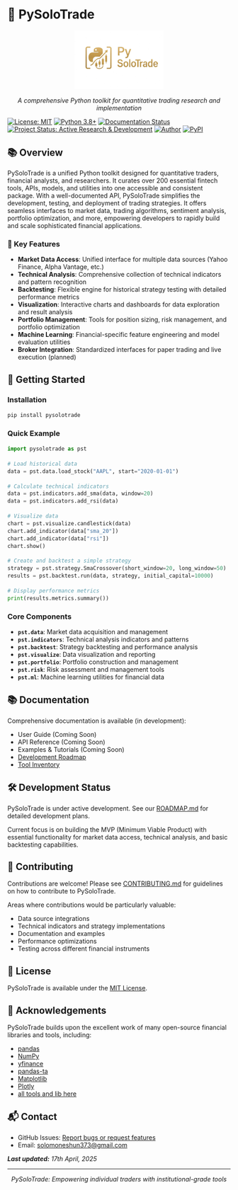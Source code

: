 # 🚀 PySoloTrade

<div align="center">
  <img src="nologo1.png" alt="PySoloTrade Logo" width="200"/>
  <p><em>A comprehensive Python toolkit for quantitative trading research and implementation</em></p>
</div>

[![License: MIT](https://img.shields.io/badge/License-MIT-yellow.svg)](https://opensource.org/licenses/MIT)
[![Python 3.8+](https://img.shields.io/badge/python-3.8+-blue.svg)](https://www.python.org/downloads/)
[![Documentation Status](https://img.shields.io/badge/docs-in_development-orange.svg)](#)
[![Project Status: Active Research & Development](https://img.shields.io/badge/project_status-active_research_&_development-brightgreen.svg)](#)
[![Author](https://img.shields.io/badge/Author-Solomon%20Eshun-gold)](https://your-website.com)
[![PyPI](https://img.shields.io/pypi/v/pysolotrade.svg)](https://pypi.org/project/pysolotrade)

## 📚 Overview

PySoloTrade is a unified Python toolkit designed for quantitative traders, financial analysts, and researchers. It curates over 200 essential fintech tools, APIs, models, and utilities into one accessible and consistent package. With a well-documented API, PySoloTrade simplifies the development, testing, and deployment of trading strategies. It offers seamless interfaces to market data, trading algorithms, sentiment analysis, portfolio optimization, and more, empowering developers to rapidly build and scale sophisticated financial applications.

### 🔑 Key Features

- **Market Data Access**: Unified interface for multiple data sources (Yahoo Finance, Alpha Vantage, etc.)
- **Technical Analysis**: Comprehensive collection of technical indicators and pattern recognition
- **Backtesting**: Flexible engine for historical strategy testing with detailed performance metrics
- **Visualization**: Interactive charts and dashboards for data exploration and result analysis
- **Portfolio Management**: Tools for position sizing, risk management, and portfolio optimization
- **Machine Learning**: Financial-specific feature engineering and model evaluation utilities
- **Broker Integration**: Standardized interfaces for paper trading and live execution (planned)

## 🚀 Getting Started

### Installation

```bash
pip install pysolotrade
```

### Quick Example

```python
import pysolotrade as pst

# Load historical data
data = pst.data.load_stock("AAPL", start="2020-01-01")

# Calculate technical indicators
data = pst.indicators.add_sma(data, window=20)
data = pst.indicators.add_rsi(data)

# Visualize data
chart = pst.visualize.candlestick(data)
chart.add_indicator(data["sma_20"])
chart.add_indicator(data["rsi"])
chart.show()

# Create and backtest a simple strategy
strategy = pst.strategy.SmaCrossover(short_window=20, long_window=50)
results = pst.backtest.run(data, strategy, initial_capital=10000)

# Display performance metrics
print(results.metrics.summary())
```

### Core Components

- **`pst.data`**: Market data acquisition and management
- **`pst.indicators`**: Technical analysis indicators and patterns
- **`pst.backtest`**: Strategy backtesting and performance analysis
- **`pst.visualize`**: Data visualization and reporting
- **`pst.portfolio`**: Portfolio construction and management
- **`pst.risk`**: Risk assessment and management tools
- **`pst.ml`**: Machine learning utilities for financial data

## 📚 Documentation

Comprehensive documentation is available (in development):

- User Guide (Coming Soon)
- API Reference (Coming Soon)
- Examples & Tutorials (Coming Soon)
- [Development Roadmap](PySoloTrade_Roadmap_DRAFT.md)
- [Tool Inventory](PySoloTrade_Tool_Inventory_DRAFT.md)

## 🛠️ Development Status

PySoloTrade is under active development. See our [ROADMAP.md](docs/ROADMAP.md) for detailed development plans.

Current focus is on building the MVP (Minimum Viable Product) with essential functionality for market data access, technical analysis, and basic backtesting capabilities.

## 🤝 Contributing

Contributions are welcome! Please see [CONTRIBUTING.md](docs/CONTRIBUTING.md) for guidelines on how to contribute to PySoloTrade.

Areas where contributions would be particularly valuable:

- Data source integrations
- Technical indicators and strategy implementations
- Documentation and examples
- Performance optimizations
- Testing across different financial instruments

## 📄 License

PySoloTrade is available under the [MIT License](LICENSE).

## 🙏 Acknowledgements

PySoloTrade builds upon the excellent work of many open-source financial libraries and tools, including:

- [pandas](https://pandas.pydata.org/)
- [NumPy](https://numpy.org/)
- [yfinance](https://github.com/ranaroussi/yfinance)
- [pandas-ta](https://github.com/twopirllc/pandas-ta)
- [Matplotlib](https://matplotlib.org/)
- [Plotly](https://plotly.com/python/)
- [all tools and lib here](./PySoloTrade_Tool_Inventory_DRAFT.md)

## 📬 Contact

- GitHub Issues: [Report bugs or request features](https://github.com/yourusername/pysolotrade/issues)
- Email: solomoneshun373@gmail.com

_**Last updated:** 17th April, 2025_

---

<div align="center">
    <p><em>PySoloTrade: Empowering individual traders with institutional-grade tools</em></p>
</div>
